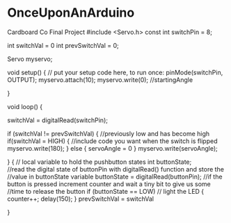 # OnceUponAnArduino
Cardboard Co Final Project 
#include <Servo.h> 
const int switchPin = 8; 

int switchVal = 0
int prevSwitchVal = 0; 

Servo myservo; 

void setup() {
  // put your setup code here, to run once:
  pinMode(switchPin, OUTPUT);
  myservo.attach(10); 
  myservo.write(0); //startingAngle 


}

void loop() {

  switchVal = digitalRead(switchPin); 

  if (switchVal != prevSwitchVal) {
    //previously low and has become high
    if(switchVal = HIGH) {
      //include code you want when the switch is flipped 
      myservo.write(180); 
    } else {
      servoAngle = 0
    }
    myservo.write(servoAngle);

  }
{
 // local variable to hold the pushbutton states
  int buttonState;  
  //read the digital state of buttonPin with digitalRead() function and store the           //value in buttonState variable
  buttonState = digitalRead(buttonPin);
  //if the button is pressed increment counter and wait a tiny bit to give us some          //time to release the button
  if (buttonState == LOW) // light the LED
  {
    counter++;
    delay(150);
  }
  prevSwitchVal = switchVal

}
